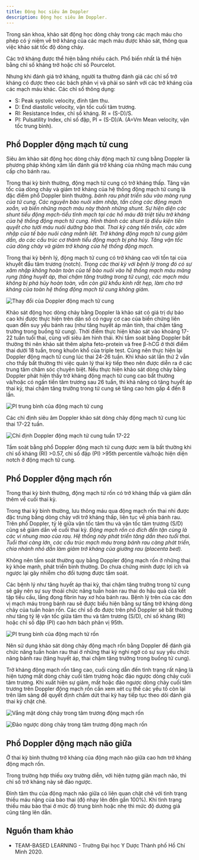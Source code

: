 ```yaml
---
title: Động học siêu âm Doppler
description: Động học siêu âm Doppler.
---
```


Trong sản khoa, khảo sát động học dòng chảy trong các mạch máu cho phép có ý niệm về trở kháng của các mạch máu được khảo sát, thông qua việc khảo sát tốc độ dòng chảy.

Các trở kháng được thể hiện bằng nhiều cách. Phổ biến nhất là thể hiện bằng chỉ số kháng trở hoặc chỉ số Pourcelot.

Nhưng khi đánh giá trở kháng, người ta thường đánh giá các chỉ số trở kháng có được theo các bách phân vị và phải so sánh với các trở kháng của các mạch máu khác. Các chỉ số thông dụng:

- S: Peak systolic velocity, đỉnh tâm thu.
- D: End diastolic velocity, vận tốc cuối tâm trương.
- RI: Resistance Index, chỉ số kháng. RI = (S-D)/S.
- PI: Pulsatility Index, chỉ số đập, PI = (S-D)/A. (A=Vm Mean velocity, vận tốc trung bình).

## Phổ Doppler động mạch tử cung

Siêu âm khảo sát động học dòng chảy động mạch tử cung bằng Doppler là phương pháp không xâm lấn đánh giá trở kháng của những mạch máu cung cấp cho bánh rau.

Trong thai kỳ bình thường, động mạch tử cung có trở kháng thấp. Tăng vận tốc của dòng chảy và giảm trở kháng của hệ thống động mạch tử cung là đặc điểm phổ Doppler bình thường. _bánh rau phát triển sâu vào màng rụng của tử cung. Các nguyên bào nuôi xâm nhập, tấn công các động mạch xoắn, và biến những mạch máu này thành những shunt. Sự hiện diện các shunt tiểu động mạch-tiểu tĩnh mạch tại các hồ máu đã triệt tiêu trở kháng của hệ thống động mạch tử cung. Hình thành các shunt là điều kiện tiên quyết cho tưới máu nuôi dưỡng bào thai. Thai kỳ càng tiến triển, các xâm nhập của tế bào nuôi càng mãnh liệt. Trở kháng động mạch tử cung giảm dần, do các cấu trúc cơ thành tiểu động mạch bị phá hủy. Tăng vận tốc của dòng chảy và giảm trở kháng của hệ thống động mạch._

Trong thai kỳ bệnh lý, động mạch tử cung có trở kháng cao với tồn tại của khuyết đầu tâm trương (notch). _Trong các thai kỳ với bệnh lý trong đó có sự xâm nhập không hoàn toàn của tế bào nuôi vào hệ thống mạch máu màng rụng (tăng huyết áp, thai chậm tăng trưởng trong tử cung), các mạch máu không bị phá hủy hoàn toàn, vẫn còn giữ khẩu kính rất hẹp, làm cho trở kháng của toàn hệ thống động mạch tử cung không giảm._

![Thay đổi của Doppler động mạch tử cung](../../../assets/san-khoa/dong-hoc-sieu-am-doppler/thay-doi-doppler-dong-mach-tu-cung.png)

Khảo sát động học dòng chảy bằng Doppler là khảo sát có giá trị dự báo cao khi được thực hiện trên dân số có nguy cơ cao của biến chứng liên quan đến suy yếu bánh rau (như tăng huyết áp mãn tính, thai chậm tăng trưởng trong buồng tử cung). Thời điểm thực hiện khảo sát vào khoảng 17-22 tuần tuổi thai, cùng với siêu âm hình thái. Khi tầm soát bằng Doppler bất thường thì nên khảo sát thêm alpha feto-protein và free β-hCG ở thời điểm thai dưới 18 tuần, trong khuôn khổ của triple test. Cũng nên thực hiện lại Doppler động mạch tử cung lúc thai 24-26 tuần. Khi khảo sát lần thứ 2 vẫn cho thấy bất thường thì việc quản lý thai kỳ tiếp theo nên được diễn ra ở các trung tâm chăm sóc chuyên biệt. Nếu thực hiện khảo sát dòng chảy bằng Doppler phát hiện thấy trở kháng động mạch tử cung cao bất thường và/hoặc có ngấn tiền tâm trương sau 26 tuần, thì khả năng có tăng huyết áp thai kỳ, thai chậm tăng trưởng trong tử cung sẽ tăng cao hơn gấp 4 đến 8 lần.

![PI trung bình của động mạch tử cung](../../../assets/san-khoa/dong-hoc-sieu-am-doppler/pi-trung-binh-cua-dong-mach-tu-cung.png)

Các chỉ định siêu âm Doppler khảo sát dòng chảy động mạch tử cung lúc thai 17-22 tuần.

![Chỉ định Doppler động mạch tử cung tuần 17-22](../../../assets/san-khoa/dong-hoc-sieu-am-doppler/chi-dinh-doppler-dong-mach-tu-cung-tuan-17-22.png)

Tầm soát bằng phổ Doppler động mạch tử cung được xem là bất thường khi chỉ số kháng (RI) >0.57, chỉ số đập (PI) >95th percentile và/hoặc hiện diện notch ở động mạch tử cung.

## Phổ Doppler động mạch rốn

Trong thai kỳ bình thường, động mạch tử rốn có trở kháng thấp và giảm dần thêm về cuối thai kỳ.

Trong thai kỳ bình thường, lưu thông máu qua động mạch rốn thai nhi được đặc trưng bằng dòng chảy với trở kháng thấp, liên tục về phía bánh rau. Trên phổ Doppler, tỷ lệ giữa vận tốc tâm thu và vận tốc tâm trương (S/D) cũng sẽ giảm dần về cuối thai kỳ. _Động mạch rốn có đích đến tận cùng là các vi nhung mao của rau. Hệ thống này phát triển tăng dần theo tuổi thai. Tuổi thai càng lớn, các cấu trúc mạch máu trong bánh rau càng phát triển, chia nhánh nhỏ dần làm giảm trở kháng của giường rau (placenta bed)._

Không nên tầm soát thường quy bằng Doppler động mạch rốn ở những thai kỳ khỏe mạnh, phát triển bình thường. Do chưa chứng minh được lợi ích và ngược lại gây nhiễm cho đối tượng được tầm soát.

Các bệnh lý như tăng huyết áp thai kỳ, thai chậm tăng trưởng trong tử cung sẽ gây nên sự suy thoái chức năng
tuần hoàn rau thai do hậu quả của kết tập tiểu cầu, lắng đọng fibrin hay xơ hóa bánh rau. Bệnh lý trên của các đơn vị mạch máu trong bánh rau sẽ được biểu hiện bằng sự tăng trở kháng dòng chảy của tuần hoàn rốn. Các chỉ số đo được trên phổ Doppler sẽ bất thường như tăng tỷ lệ vận tốc giữa tâm thu và tâm trương (S/D), chỉ số kháng (RI) hoặc chỉ số đập (PI) cao hơn bách phân vị 95th.

![PI trung bình của động mạch tử rốn](../../../assets/san-khoa/dong-hoc-sieu-am-doppler/pi-trung-binh-cua-dong-mach-ron.png)

Nên sử dụng khảo sát dòng chảy động mạch rốn bằng Doppler để đánh giá chức năng tuần hoàn rau thai ở những thai kỳ nghi ngờ có sự suy yếu chức năng bánh rau (tăng huyết áp, thai chậm tăng trưởng trong buồng tử cung).

Trở kháng động mạch rốn tăng cao, cuối cùng dẫn đến tình trạng rất nặng là hiện tượng mất dòng chảy cuối tâm trương hoặc đảo ngược dòng chảy cuối tâm trương. Khi xuất hiện sự giảm, mất hoặc đảo ngược dòng chảy cuối tâm trương trên Doppler động mạch rốn cần xem xét cụ thể các yếu tố còn lại trên lâm sàng để quyết định chấm dứt thai kỳ hay tiếp tục theo dõi đánh giá thai kỳ chặt chẽ.

![Vắng mặt dòng chảy trong tâm trương động mạch rốn](../../../assets/san-khoa/dong-hoc-sieu-am-doppler/vang-mat-dong-chay-trong-tam-truong-dong-mach-ron.png)

![Đảo ngược dòng chảy trong tâm trương động mạch rốn](../../../assets/san-khoa/dong-hoc-sieu-am-doppler/dao-nguoc-dong-chay-trong-tam-truong-dong-mach-ron.png)

## Phổ Doppler động mạch não giữa

Ở thai kỳ bình thường trở kháng của động mạch não giữa cao hơn trở kháng động mạch rốn.

Trong trường hợp thiếu oxy trường diễn, với hiện tượng giãn mạch não, thì chỉ số trở kháng này sẽ đảo ngược.

Đỉnh tâm thu của động mạch não giữa có liên quan chặt chẽ với tình trạng thiếu máu nặng của bào thai (độ nhạy lên đến gần 100%). Khi tình trạng thiếu máu bào thai ở mức độ trung bình hoặc nhẹ thì mức độ dương giả cũng tăng lên dần.

## Nguồn tham khảo

- TEAM-BASED LEARNING - Trường Đại học Y Dược Thành phố Hồ Chí Minh 2020.
